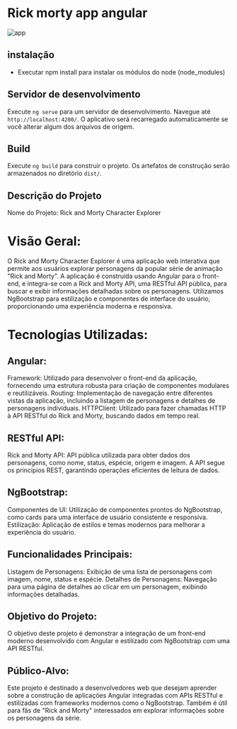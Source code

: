 # Rick morty app angular

![app](https://github.com/joelmachado/rick-morty-app/assets/194693/dce22b77-b646-4c0e-a125-914b63e412bf)

## instalação

 - Executar npm install para instalar os módulos do node (node_modules)

## Servidor de desenvolvimento

Execute `ng serve` para um servidor de desenvolvimento. Navegue até `http://localhost:4200/`. O aplicativo será recarregado automaticamente se você alterar algum dos arquivos de origem.

## Build

Execute `ng build` para construir o projeto. Os artefatos de construção serão armazenados no diretório `dist/`.

## Descrição do Projeto
Nome do Projeto: Rick and Morty Character Explorer

# Visão Geral:
O Rick and Morty Character Explorer é uma aplicação web interativa que permite aos usuários explorar personagens da popular série de animação "Rick and Morty". A aplicação é construída usando Angular para o front-end, e integra-se com a Rick and Morty API, uma RESTful API pública, para buscar e exibir informações detalhadas sobre os personagens. Utilizamos NgBootstrap para estilização e componentes de interface do usuário, proporcionando uma experiência moderna e responsiva.

# Tecnologias Utilizadas:

## Angular:

Framework: Utilizado para desenvolver o front-end da aplicação, fornecendo uma estrutura robusta para criação de componentes modulares e reutilizáveis.
Routing: Implementação de navegação entre diferentes vistas da aplicação, incluindo a listagem de personagens e detalhes de personagens individuais.
HTTPClient: Utilizado para fazer chamadas HTTP à API RESTful do Rick and Morty, buscando dados em tempo real.
## RESTful API:

Rick and Morty API: API pública utilizada para obter dados dos personagens, como nome, status, espécie, origem e imagem. A API segue os princípios REST, garantindo operações eficientes de leitura de dados.
## NgBootstrap:

Componentes de UI: Utilização de componentes prontos do NgBootstrap, como cards para uma interface de usuário consistente e responsiva.
Estilização: Aplicação de estilos e temas modernos para melhorar a experiência do usuário.

## Funcionalidades Principais:

Listagem de Personagens: Exibição de uma lista de personagens com imagem, nome, status e espécie.
Detalhes de Personagens: Navegação para uma página de detalhes ao clicar em um personagem, exibindo informações detalhadas.


## Objetivo do Projeto:
O objetivo deste projeto é demonstrar a integração de um front-end moderno desenvolvido com Angular e estilizado com NgBootstrap com uma API RESTful. 

## Público-Alvo:
Este projeto é destinado a desenvolvedores web que desejam aprender sobre a construção de aplicações Angular integradas com APIs RESTful e estilizadas com frameworks modernos como o NgBootstrap. Também é útil para fãs de "Rick and Morty" interessados em explorar informações sobre os personagens da série.
